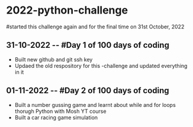 # 2022-python-challenge
#started this challenge again and for the final time on 31st October, 2022


## 31-10-2022 -- #Day 1 of 100 days of coding 
- Built new github and git ssh key
- Updaed the old respository for this -challenge and updated everything in it


## 01-11-2022 -- #Day 2 of 100 days of coding 
- Built a number gussing game and learnt about while and for loops thorugh Python with Mosh YT course
- Built a car racing game simulation 